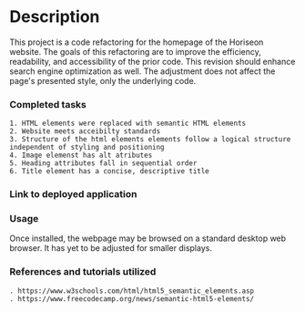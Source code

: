 # Description

This project is a code refactoring for the homepage of the Horiseon website. The goals of this refactoring are to improve the efficiency, readability, and accessibility of the prior code. This revision should enhance search engine optimization as well. The adjustment does not affect the page's presented style, only the underlying code.

### Completed tasks 

```
1. HTML elements were replaced with semantic HTML elements
2. Website meets acceibilty standards 
3. Structure of the html elements elements follow a logical structure independent of styling and positioning
4. Image elemenst has alt atributes 
5. Heading attributes fall in sequential order 
6. Title element has a concise, descriptive title 
```
### Link to deployed application 


### Usage 
Once installed, the webpage may be browsed on a standard desktop web browser. It has yet to be adjusted for smaller displays.

### References and tutorials utilized
```
. https://www.w3schools.com/html/html5_semantic_elements.asp
. https://www.freecodecamp.org/news/semantic-html5-elements/
```
